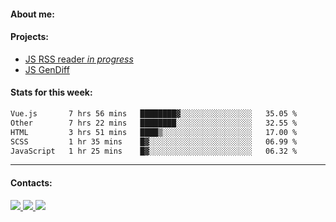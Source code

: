 #### About me:

#### Projects:
- [JS RSS reader *in progress*](https://github.com/GKoil/frontend-project-lvl3)
- [JS GenDiff](https://github.com/GKoil/GenDiff)

#### Stats for this week:
<!--START_SECTION:waka-->

```txt
Vue.js       7 hrs 56 mins   ████████▓░░░░░░░░░░░░░░░░   35.05 %
Other        7 hrs 22 mins   ████████░░░░░░░░░░░░░░░░░   32.55 %
HTML         3 hrs 51 mins   ████▒░░░░░░░░░░░░░░░░░░░░   17.00 %
SCSS         1 hr 35 mins    █▓░░░░░░░░░░░░░░░░░░░░░░░   06.99 %
JavaScript   1 hr 25 mins    █▓░░░░░░░░░░░░░░░░░░░░░░░   06.32 %
```

<!--END_SECTION:waka-->
---
#### Contacts:

<a target='_blank' title='LinkedIn' href="https://www.linkedin.com/in/gkoil/">
  <img src="https://img.shields.io/badge/LinkedIn-0077B5?style=for-the-badge&logo=linkedin&logoColor=white" />
</a>
<a target='_blank' title='Telegram' href="https://t.me/gkoil">
  <img src="https://img.shields.io/badge/Telegram-2CA5E0?style=for-the-badge&logo=telegram&logoColor=white" />
</a>
<a target='_blank' title='Gmail' href="mailto: gk.grigorev@gmail.com">
  <img src="https://img.shields.io/badge/Gmail-D14836?style=for-the-badge&logo=gmail&logoColor=white" />
</a>


